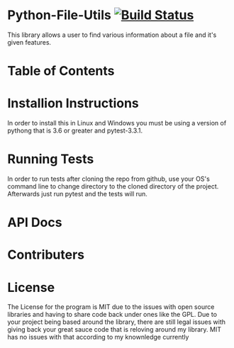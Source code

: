 # Python-File-Utils [![Build Status](https://travis-ci.org/xerofoify/Python-File-Utils.svg?branch=master)](https://travis-ci.org/xerofoify/Python-File-Utils) 

This library allows a user to find various information about a file and it's given features.

# Table of Contents


# Installion Instructions
In order to install this in Linux and Windows you must be using a version of pythong that is 3.6 or greater and pytest-3.3.1.

# Running Tests
In order to run tests after cloning the repo from github, use your OS's command line to change directory to the cloned directory of the project. Afterwards just run pytest and the tests will run.

# API Docs
# Contributers
# License
The License for the program is MIT due to the issues with open source libraries and having to share 
code back under ones like the GPL. Due to your project being based around the library, there are 
still legal issues with giving back your great sauce code that is reloving around my library. MIT
has no issues with that according to my knownledge currently

